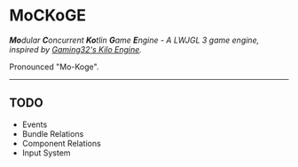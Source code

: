 # MoCKoGE
***Mo**dular **C**oncurrent **Ko**tlin **G**ame **E**ngine - A LWJGL 3 game engine, inspired by [Gaming32's Kilo Engine](https://github.com/Gaming32/kilo-engine).*

Pronounced "Mo-Koge".

---
## TODO

 - Events
 - Bundle Relations
 - Component Relations
 - Input System
